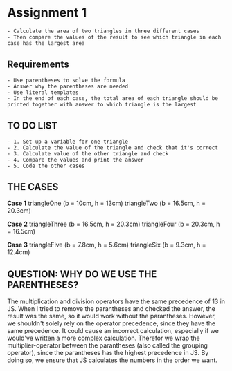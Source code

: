# Assignment 1

    - Calculate the area of two triangles in three different cases
    - Then compare the values of the result to see which triangle in each case has the largest area

## Requirements

    - Use parentheses to solve the formula
    - Answer why the parentheses are needed
    - Use literal templates
    - In the end of each case, the total area of each triangle should be printed together with answer to which triangle is the largest

## TO DO LIST

    - 1. Set up a variable for one triangle
    - 2. Calculate the value of the triangle and check that it's correct
    - 3. Calculate value of the other triangle and check
    - 4. Compare the values and print the answer
    - 5. Code the other cases

## THE CASES

**Case 1**
triangleOne (b = 10cm, h = 13cm)
triangleTwo (b = 16.5cm, h = 20.3cm)

**Case 2**
triangleThree (b = 16.5cm, h = 20.3cm)
triangleFour (b = 20.3cm, h = 16.5cm)

**Case 3**
triangleFive (b = 7.8cm, h = 5.6cm)
triangleSix (b = 9.3cm, h = 12.4cm)

## QUESTION: WHY DO WE USE THE PARENTHESES?

The multiplication and division operators have the same precedence of 13 in JS.
When I tried to remove the parantheses and checked the answer, the result was the same,
so it would work without the parantheses. However, we shouldn't solely rely on the operator precedence, since they have the same precedence. It could cause an incorrect calculation, especially if we would've written a more complex calculation. Therefor we wrap the multiplier-operator between the parantheses (also called the grouping operator), since the parantheses has the highest precedence in JS. By doing so, we ensure that JS calculates the numbers in the order we want.
